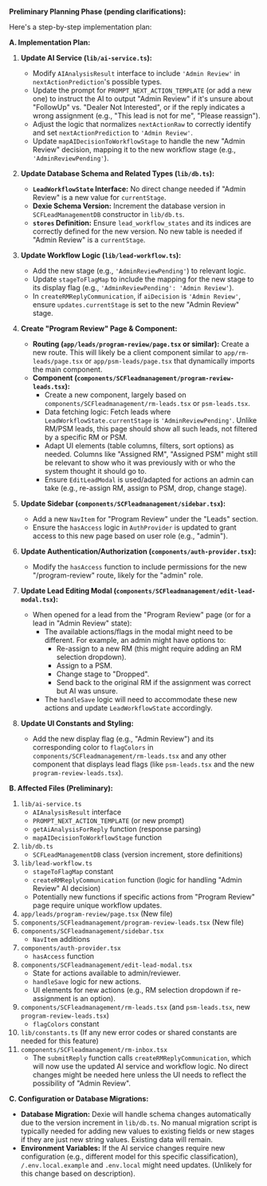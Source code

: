 **Preliminary Planning Phase (pending clarifications):**

Here's a step-by-step implementation plan:

**A. Implementation Plan:**

1.  **Update AI Service (`lib/ai-service.ts`):**
    *   Modify `AIAnalysisResult` interface to include `'Admin Review'` in `nextActionPrediction`'s possible types.
    *   Update the prompt for `PROMPT_NEXT_ACTION_TEMPLATE` (or add a new one) to instruct the AI to output "Admin Review" if it's unsure about "FollowUp" vs. "Dealer Not Interested", or if the reply indicates a wrong assignment (e.g., "This lead is not for me", "Please reassign").
    *   Adjust the logic that normalizes `nextActionRaw` to correctly identify and set `nextActionPrediction` to `'Admin Review'`.
    *   Update `mapAIDecisionToWorkflowStage` to handle the new "Admin Review" decision, mapping it to the new workflow stage (e.g., `'AdminReviewPending'`).

2.  **Update Database Schema and Related Types (`lib/db.ts`):**
    *   **`LeadWorkflowState` Interface:** No direct change needed if "Admin Review" is a new value for `currentStage`.
    *   **Dexie Schema Version:** Increment the database version in `SCFLeadManagementDB` constructor in `lib/db.ts`.
    *   **`stores` Definition:** Ensure `lead_workflow_states` and its indices are correctly defined for the new version. No new table is needed if "Admin Review" is a `currentStage`.

3.  **Update Workflow Logic (`lib/lead-workflow.ts`):**
    *   Add the new stage (e.g., `'AdminReviewPending'`) to relevant logic.
    *   Update `stageToFlagMap` to include the mapping for the new stage to its display flag (e.g., `'AdminReviewPending': 'Admin Review'`).
    *   In `createRMReplyCommunication`, if `aiDecision` is `'Admin Review'`, ensure `updates.currentStage` is set to the new "Admin Review" stage.

4.  **Create "Program Review" Page & Component:**
    *   **Routing (`app/leads/program-review/page.tsx` or similar):** Create a new route. This will likely be a client component similar to `app/rm-leads/page.tsx` or `app/psm-leads/page.tsx` that dynamically imports the main component.
    *   **Component (`components/SCFleadmanagement/program-review-leads.tsx`):**
        *   Create a new component, largely based on `components/SCFleadmanagement/rm-leads.tsx` or `psm-leads.tsx`.
        *   Data fetching logic: Fetch leads where `LeadWorkflowState.currentStage` is `'AdminReviewPending'`. Unlike RM/PSM leads, this page should show all such leads, not filtered by a specific RM or PSM.
        *   Adapt UI elements (table columns, filters, sort options) as needed. Columns like "Assigned RM", "Assigned PSM" might still be relevant to show who it was previously with or who the system thought it should go to.
        *   Ensure `EditLeadModal` is used/adapted for actions an admin can take (e.g., re-assign RM, assign to PSM, drop, change stage).

5.  **Update Sidebar (`components/SCFleadmanagement/sidebar.tsx`):**
    *   Add a new `NavItem` for "Program Review" under the "Leads" section.
    *   Ensure the `hasAccess` logic in `AuthProvider` is updated to grant access to this new page based on user role (e.g., "admin").

6.  **Update Authentication/Authorization (`components/auth-provider.tsx`):**
    *   Modify the `hasAccess` function to include permissions for the new "/program-review" route, likely for the "admin" role.

7.  **Update Lead Editing Modal (`components/SCFleadmanagement/edit-lead-modal.tsx`):**
    *   When opened for a lead from the "Program Review" page (or for a lead in "Admin Review" state):
        *   The available actions/flags in the modal might need to be different. For example, an admin might have options to:
            *   Re-assign to a new RM (this might require adding an RM selection dropdown).
            *   Assign to a PSM.
            *   Change stage to "Dropped".
            *   Send back to the original RM if the assignment was correct but AI was unsure.
        *   The `handleSave` logic will need to accommodate these new actions and update `LeadWorkflowState` accordingly.

8.  **Update UI Constants and Styling:**
    *   Add the new display flag (e.g., "Admin Review") and its corresponding color to `flagColors` in `components/SCFleadmanagement/rm-leads.tsx` and any other component that displays lead flags (like `psm-leads.tsx` and the new `program-review-leads.tsx`).

**B. Affected Files (Preliminary):**

1.  `lib/ai-service.ts`
    *   `AIAnalysisResult` interface
    *   `PROMPT_NEXT_ACTION_TEMPLATE` (or new prompt)
    *   `getAiAnalysisForReply` function (response parsing)
    *   `mapAIDecisionToWorkflowStage` function
2.  `lib/db.ts`
    *   `SCFLeadManagementDB` class (version increment, store definitions)
3.  `lib/lead-workflow.ts`
    *   `stageToFlagMap` constant
    *   `createRMReplyCommunication` function (logic for handling "Admin Review" AI decision)
    *   Potentially new functions if specific actions from "Program Review" page require unique workflow updates.
4.  `app/leads/program-review/page.tsx` (New file)
5.  `components/SCFleadmanagement/program-review-leads.tsx` (New file)
6.  `components/SCFleadmanagement/sidebar.tsx`
    *   `NavItem` additions
7.  `components/auth-provider.tsx`
    *   `hasAccess` function
8.  `components/SCFleadmanagement/edit-lead-modal.tsx`
    *   State for actions available to admin/reviewer.
    *   `handleSave` logic for new actions.
    *   UI elements for new actions (e.g., RM selection dropdown if re-assignment is an option).
9.  `components/SCFleadmanagement/rm-leads.tsx` (and `psm-leads.tsx`, new `program-review-leads.tsx`)
    *   `flagColors` constant
10. `lib/constants.ts` (If any new error codes or shared constants are needed for this feature)
11. `components/SCFleadmanagement/rm-inbox.tsx`
    *   The `submitReply` function calls `createRMReplyCommunication`, which will now use the updated AI service and workflow logic. No direct changes might be needed here unless the UI needs to reflect the possibility of "Admin Review".

**C. Configuration or Database Migrations:**

*   **Database Migration:** Dexie will handle schema changes automatically due to the version increment in `lib/db.ts`. No manual migration script is typically needed for adding new values to existing fields or new stages if they are just new string values. Existing data will remain.
*   **Environment Variables:** If the AI service changes require new configuration (e.g., different model for this specific classification), `/.env.local.example` and `.env.local` might need updates. (Unlikely for this change based on description).
